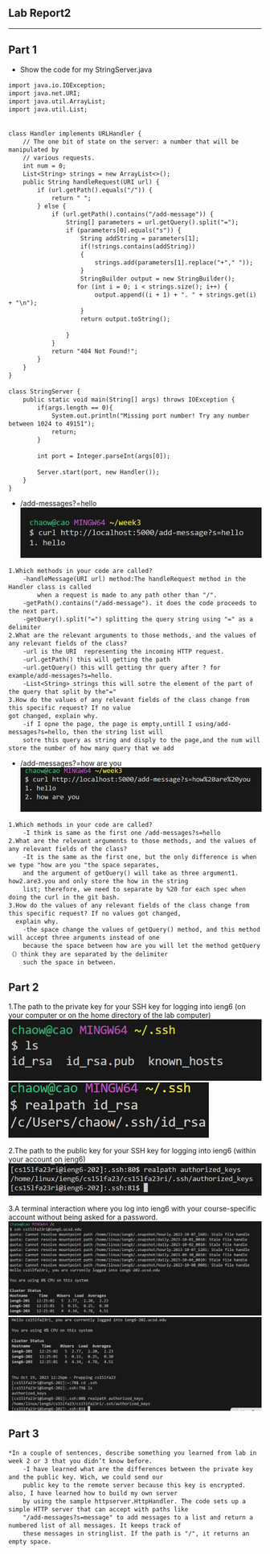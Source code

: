 ## Lab Report2 
---


## Part 1
* Show the code for my StringServer.java



```
import java.io.IOException;
import java.net.URI;
import java.util.ArrayList;
import java.util.List;


class Handler implements URLHandler {
    // The one bit of state on the server: a number that will be manipulated by
    // various requests.
    int num = 0;
    List<String> strings = new ArrayList<>();
    public String handleRequest(URI url) {
        if (url.getPath().equals("/")) {
            return " ";
        } else {
            if (url.getPath().contains("/add-message")) {
                String[] parameters = url.getQuery().split("=");
                if (parameters[0].equals("s")) {
                    String addString = parameters[1]; 
                    if(!strings.contains(addString))
                    {
                        strings.add(parameters[1].replace("+"," "));
                    }
                    StringBuilder output = new StringBuilder();
                   for (int i = 0; i < strings.size(); i++) {
                        output.append((i + 1) + ". " + strings.get(i) + "\n");
                    }
                    return output.toString();
                    
                }
            }
            return "404 Not Found!";
        }
    }
}

class StringServer {
    public static void main(String[] args) throws IOException {
        if(args.length == 0){
            System.out.println("Missing port number! Try any number between 1024 to 49151");
            return;
        }

        int port = Integer.parseInt(args[0]);

        Server.start(port, new Handler());
    }
}
```



* /add-messages?=hello
![image](cse15l_week1_report/hello.png)
```
1.Which methods in your code are called?
    -handleMessage(URI url) method:The handleRequest method in the Handler class is called
        when a request is made to any path other than "/".
    -getPath().contains("/add-message"). it does the code proceeds to the next part.
    -getQuery().split("=") splitting the query string using "=" as a delimiter
2.What are the relevant arguments to those methods, and the values of any relevant fields of the class?
    -url is the URI  representing the incoming HTTP request.
    -url.getPath() this will getting the path
    -url.getQuery() this will getting thr query after ? for example/add-messages?s=hello.
    -List<String> strings this will sotre the element of the part of the query that split by the"="
3.How do the values of any relevant fields of the class change from this specific request? If no value
got changed, explain why.
    -if I opne the page, the page is empty,untill I using/add-messages?s=hello, then the string list will
    sotre this query as string and disply to the page,and the num will store the number of how many query that we add
```



* /add-messages?=how are you
![image](cse15l_week1_report/how_are_you.png)
```
1.Which methods in your code are called?
    -I think is same as the first one /add-messages?s=hello
2.What are the relevant arguments to those methods, and the values of any relevant fields of the class?
    -It is the same as the first one, but the only difference is when we type "how are you "the space separates,
    and the argument of getQuery() will take as three argument1. how2.are3.you and only store the how in the string
    list; therefore, we need to separate by %20 for each spec when doing the curl in the git bash.
3.How do the values of any relevant fields of the class change from this specific request? If no values got changed,
  explain why.
    -the space change the values of getQuery() method, and this method will accept three arguments instead of one
    because the space between how are you will let the method getQuery（）think they are separated by the delimiter
    such the space in between.
```





## Part 2
1.The path to the private key for your SSH key for logging into ieng6 (on your computer or on the home directory of the 
lab computer)
![image](cse15l_week1_report/privte.png)
![image](cse15l_week1_report/pricate1.png)

2.The path to the public key for your SSH key for logging into ieng6 (within your account on ieng6)
![image](cse15l_week1_report/pub.png)

3.A terminal interaction where you log into ieng6 with your course-specific account without being asked for a password.
![image](cse15l_week1_report/3_1.png)
![image](cse15l_week1_report/3_2.png)






## Part 3
```
*In a couple of sentences, describe something you learned from lab in week 2 or 3 that you didn’t know before.
    -I have learned what are the differences between the private key and the public key. Wich, we could send our
    public key to the remote server because this key is encrypted. also, I have learned how to build my own server 
    by using the sample httpserver.HttpHandler. The code sets up a simple HTTP server that can accept with paths like 
    "/add-messages?s=message" to add messages to a list and return a numbered list of all messages. It keeps track of
    these messages in stringlist. If the path is "/", it returns an empty space.
```
